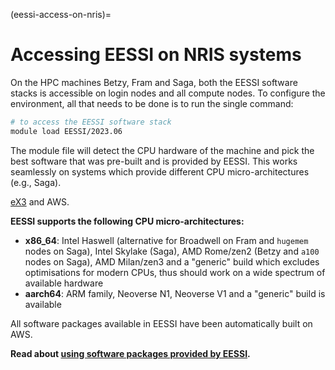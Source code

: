 (eessi-access-on-nris)=

# Accessing EESSI on NRIS systems

On the HPC machines Betzy, Fram and Saga, both the EESSI software stacks is
accessible on login nodes and all compute nodes. To
configure the environment, all that needs to be done is to run the single
command:

``` bash { code-block }
# to access the EESSI software stack
module load EESSI/2023.06
```

The module file will detect the CPU hardware of the machine and pick the best
software that was pre-built and is provided by EESSI. This works
seamlessly on systems which provide different CPU micro-architectures (e.g.,
Saga).

[eX3](https://www.ex3.simula.no) and AWS.

**EESSI supports the following CPU micro-architectures:**

- **x86_64**: Intel Haswell (alternative for Broadwell on Fram and `hugemem` nodes on Saga),
Intel Skylake (Saga), AMD Rome/zen2 (Betzy and `a100` nodes on Saga), AMD
Milan/zen3 and a "generic" build which excludes optimisations for modern CPUs, thus should
work on a wide spectrum of available hardware
- **aarch64**: ARM family, Neoverse N1, Neoverse V1 and a "generic" build is available

All software packages available in EESSI have been automatically built on AWS.

**Read about [using software packages provided by EESSI](eessi-using).**
